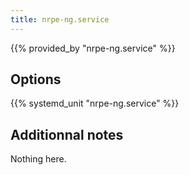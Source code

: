 ```yaml
---
title: nrpe-ng.service
---
```


{{% provided_by "nrpe-ng.service" %}}

## Options

{{% systemd_unit "nrpe-ng.service" %}}

## Additionnal notes

Nothing here.